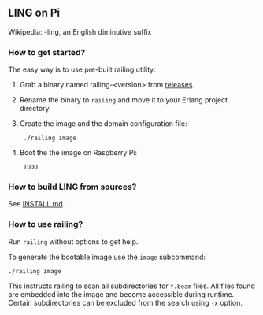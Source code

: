## LING on Pi

Wikipedia: -ling, an English diminutive suffix

### How to get started?

The easy way is to use pre-built railing utility:

1. Grab a binary named railing-&lt;version&gt; from [releases](https://github.com/cloudozer/ling/releases).

1. Rename the binary to `railing` and move it to your Erlang project directory.

1. Create the image and the domain configuration file:

        ./railing image

1. Boot the the image on Raspberry Pi:

		TODO

### How to build LING from sources?

See [INSTALL.md](INSTALL.md).

### How to use railing?

Run `railing` without options to get help.

To generate the bootable image use the `image` subcommand:
```
./railing image
```
This instructs railing to scan all subdirectories for `*.beam` files. All files
found are embedded into the image and become accessible during runtime.
Certain subdirectories can be excluded from the search using `-x` option.

